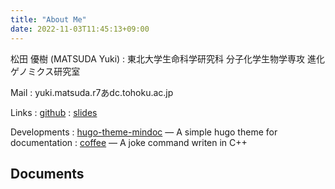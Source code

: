 ```yaml
---
title: "About Me"
date: 2022-11-03T11:45:13+09:00
---
```


松田 優樹 (MATSUDA Yuki)
:	東北大学生命科学研究科 分子化学生物学専攻 進化ゲノミクス研究室

Mail
:	yuki.matsuda.r7あdc.tohoku.ac.jp

Links
:	[github](https://github.com/ymat2/)
:	[slides](https://ymat2.github.io/slides/)

Developments
:	[hugo-theme-mindoc](https://github.com/ymat2/hugo-theme-mindoc) &mdash; A simple hugo theme for documentation
:	[coffee](https://github.com/ymat2/coffee) &mdash; A joke command writen in C++

## Documents

